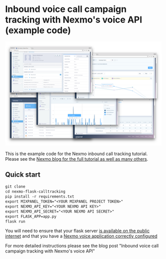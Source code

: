 # Inbound voice call campaign tracking with Nexmo's voice API (example code)

![Mixpanel screenshot](mixpanel.png)

This is the example code for the Nexmo inbound call tracking tutorial.
Please see the [Nexmo blog for the full tutorial as well as many others](https://nexmo.com/blog).

## Quick start

    git clone
    cd nexmo-flask-calltracking
    pip install -r requirements.txt
    export MIXPANEL_TOKEN="<YOUR MIXPANEL PROJECT TOKEN>"
    export NEXMO_API_KEY="<YOUR NEXMO API KEY>"
    export NEXMO_API_SECRET="<YOUR NEXMO API SECRET>"
    export FLASK_APP=app.py
    flask run

You will need to ensure that your flask server
[is available on the public internet](https://www.nexmo.com/blog/2017/07/04/local-development-nexmo-ngrok-tunnel-dr/)
and that you have a [Nexmo voice application correctly configured](https://www.nexmo.com/blog/2017/06/29/voice-application-management-easier/)

For more detailed instructions please see the blog post "Inbound voice call campaign tracking with Nexmo's voice API"
